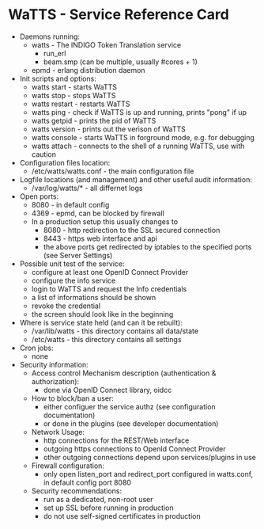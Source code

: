 # WaTTS - Service Reference Card

* Daemons running:
  * watts - The INDIGO Token Translation service
    * run_erl
    * beam.smp (can be multiple, usually #cores + 1)
  * epmd - erlang distribution daemon
* Init scripts and options:
  * watts start - starts WaTTS
  * watts stop - stops WaTTS
  * watts restart - restarts WaTTS
  * watts ping - check if WaTTS is up and running, prints "pong" if up
  * watts getpid - prints the pid of WaTTS
  * watts version - prints out the verison of WaTTS
  * watts console - starts WaTTS in forground mode, e.g. for debugging
  * watts attach - connects to the shell of a running WaTTS, use with caution
* Configuration files location:
  * /etc/watts/watts.conf - the main configuration file
* Logfile locations (and management) and other useful audit information:
  * /var/log/watts/* - all differnet logs
* Open ports:
  * 8080 - in default config
  * 4369 - epmd, can be blocked by firewall
  * In a production setup this usually changes to
    * 8080 - http redirection to the SSL secured connection
    * 8443 - https web interface and api
    * the above ports get redirected by iptables to the specified ports (see Server Settings)
* Possible unit test of the service:
  * configure at least one OpenID Connect Provider
  * configure the info service
  * login to WaTTS and request the Info credentials
  * a list of informations should be shown
  * revoke the credential
  * the screen should look like in the beginning
* Where is service state held (and can it be rebuilt):
  * /var/lib/watts - this directory contains all data/state
  * /etc/watts - this directory contains all settings
* Cron jobs:
  * none
* Security information:
  * Access control Mechanism description (authentication & authorization):
    * done via OpenID Connect library, oidcc
  * How to block/ban a user:
    * either configuer the service authz (see configuration documentation)
    * or done in the plugins (see developer documentation)
  * Network Usage:
    * http connections for the REST/Web interface
    * outgoing https connections to OpenId Connect Provider
    * other outgoing connections depend upon services/plugins in use
  * Firewall configuration:
    * only open listen_port and redirect_port configured in watts.conf, in default config port 8080
  * Security recommendations:
    * run as a dedicated, non-root user
    * set up SSL before running in production
    * do not use self-signed certificates in production
